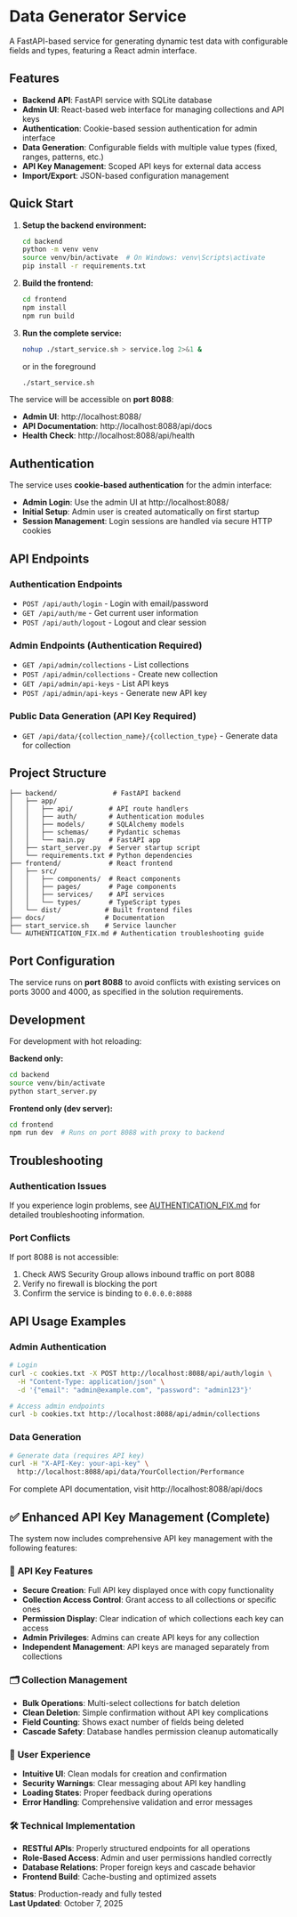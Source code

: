 # Data Generator Service

A FastAPI-based service for generating dynamic test data with configurable fields and types, featuring a React admin interface.

## Features

- **Backend API**: FastAPI service with SQLite database
- **Admin UI**: React-based web interface for managing collections and API keys
- **Authentication**: Cookie-based session authentication for admin interface
- **Data Generation**: Configurable fields with multiple value types (fixed, ranges, patterns, etc.)
- **API Key Management**: Scoped API keys for external data access
- **Import/Export**: JSON-based configuration management

## Quick Start

1. **Setup the backend environment:**
   ```bash
   cd backend
   python -m venv venv
   source venv/bin/activate  # On Windows: venv\Scripts\activate
   pip install -r requirements.txt
   ```

2. **Build the frontend:**
   ```bash
   cd frontend
   npm install
   npm run build
   ```

3. **Run the complete service:**
   ```bash
   nohup ./start_service.sh > service.log 2>&1 &
   ```
   or in the foreground

   ```bash
   ./start_service.sh
   ```

The service will be accessible on **port 8088**:
- **Admin UI**: http://localhost:8088/
- **API Documentation**: http://localhost:8088/api/docs
- **Health Check**: http://localhost:8088/api/health

## Authentication

The service uses **cookie-based authentication** for the admin interface:

- **Admin Login**: Use the admin UI at http://localhost:8088/
- **Initial Setup**: Admin user is created automatically on first startup
- **Session Management**: Login sessions are handled via secure HTTP cookies

## API Endpoints

### Authentication Endpoints
- `POST /api/auth/login` - Login with email/password
- `GET /api/auth/me` - Get current user information
- `POST /api/auth/logout` - Logout and clear session

### Admin Endpoints (Authentication Required)
- `GET /api/admin/collections` - List collections
- `POST /api/admin/collections` - Create new collection
- `GET /api/admin/api-keys` - List API keys
- `POST /api/admin/api-keys` - Generate new API key

### Public Data Generation (API Key Required)
- `GET /api/data/{collection_name}/{collection_type}` - Generate data for collection

## Project Structure

```
├── backend/              # FastAPI backend
│   ├── app/
│   │   ├── api/         # API route handlers
│   │   ├── auth/        # Authentication modules
│   │   ├── models/      # SQLAlchemy models
│   │   ├── schemas/     # Pydantic schemas
│   │   └── main.py      # FastAPI app
│   ├── start_server.py  # Server startup script
│   └── requirements.txt # Python dependencies
├── frontend/            # React frontend
│   ├── src/
│   │   ├── components/  # React components
│   │   ├── pages/       # Page components
│   │   ├── services/    # API services
│   │   └── types/       # TypeScript types
│   └── dist/           # Built frontend files
├── docs/               # Documentation
├── start_service.sh    # Service launcher
└── AUTHENTICATION_FIX.md # Authentication troubleshooting guide
```

## Port Configuration

The service runs on **port 8088** to avoid conflicts with existing services on ports 3000 and 4000, as specified in the solution requirements.

## Development

For development with hot reloading:

**Backend only:**
```bash
cd backend
source venv/bin/activate
python start_server.py
```

**Frontend only (dev server):**
```bash
cd frontend
npm run dev  # Runs on port 8088 with proxy to backend
```

## Troubleshooting

### Authentication Issues
If you experience login problems, see [AUTHENTICATION_FIX.md](./AUTHENTICATION_FIX.md) for detailed troubleshooting information.

### Port Conflicts
If port 8088 is not accessible:
1. Check AWS Security Group allows inbound traffic on port 8088
2. Verify no firewall is blocking the port
3. Confirm the service is binding to `0.0.0.0:8088`

## API Usage Examples

### Admin Authentication
```bash
# Login
curl -c cookies.txt -X POST http://localhost:8088/api/auth/login \
  -H "Content-Type: application/json" \
  -d '{"email": "admin@example.com", "password": "admin123"}'

# Access admin endpoints
curl -b cookies.txt http://localhost:8088/api/admin/collections
```

### Data Generation
```bash
# Generate data (requires API key)
curl -H "X-API-Key: your-api-key" \
  http://localhost:8088/api/data/YourCollection/Performance
```

For complete API documentation, visit http://localhost:8088/api/docs

## ✅ Enhanced API Key Management (Complete)

The system now includes comprehensive API key management with the following features:

### 🔐 **API Key Features**
- **Secure Creation**: Full API key displayed once with copy functionality
- **Collection Access Control**: Grant access to all collections or specific ones
- **Permission Display**: Clear indication of which collections each key can access
- **Admin Privileges**: Admins can create API keys for any collection
- **Independent Management**: API keys are managed separately from collections

### 🗂️ **Collection Management**  
- **Bulk Operations**: Multi-select collections for batch deletion
- **Clean Deletion**: Simple confirmation without API key complications
- **Field Counting**: Shows exact number of fields being deleted
- **Cascade Safety**: Database handles permission cleanup automatically

### 🎨 **User Experience**
- **Intuitive UI**: Clean modals for creation and confirmation
- **Security Warnings**: Clear messaging about API key handling
- **Loading States**: Proper feedback during operations
- **Error Handling**: Comprehensive validation and error messages

### 🛠️ **Technical Implementation**
- **RESTful APIs**: Properly structured endpoints for all operations
- **Role-Based Access**: Admin and user permissions handled correctly  
- **Database Relations**: Proper foreign keys and cascade behavior
- **Frontend Build**: Cache-busting and optimized assets

**Status**: Production-ready and fully tested  
**Last Updated**: October 7, 2025
